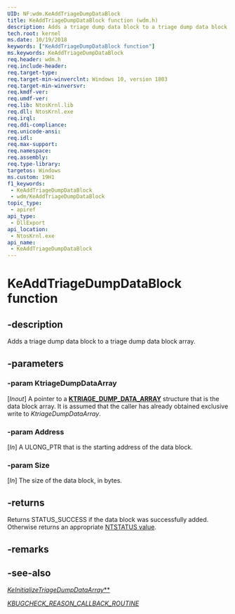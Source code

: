 ```yaml
---
UID: NF:wdm.KeAddTriageDumpDataBlock
title: KeAddTriageDumpDataBlock function (wdm.h)
description: Adds a triage dump data block to a triage dump data block array.
tech.root: kernel
ms.date: 10/19/2018
keywords: ["KeAddTriageDumpDataBlock function"]
ms.keywords: KeAddTriageDumpDataBlock
req.header: wdm.h
req.include-header: 
req.target-type: 
req.target-min-winverclnt: Windows 10, version 1803
req.target-min-winversvr: 
req.kmdf-ver: 
req.umdf-ver: 
req.lib: NtosKrnl.lib
req.dll: NtosKrnl.exe
req.irql: 
req.ddi-compliance: 
req.unicode-ansi: 
req.idl: 
req.max-support: 
req.namespace: 
req.assembly: 
req.type-library: 
targetos: Windows
ms.custom: 19H1
f1_keywords:
 - KeAddTriageDumpDataBlock
 - wdm/KeAddTriageDumpDataBlock
topic_type:
 - apiref
api_type:
 - DllExport
api_location:
 - NtosKrnl.exe
api_name:
 - KeAddTriageDumpDataBlock
---
```


# KeAddTriageDumpDataBlock function


## -description

Adds a triage dump data block to a triage dump data block array.

## -parameters

### -param KtriageDumpDataArray

[_Inout_] A pointer to a [**KTRIAGE_DUMP_DATA_ARRAY**](ns-wdm-_ktriage_dump_data_array.md) structure that is the data block array. It is assumed that the caller has already obtained exclusive write to _KtriageDumpDataArray_.

### -param Address

 [_In_] A ULONG_PTR that is the starting address of the data block.

### -param Size

[_In_] The size of the data block, in bytes.

## -returns

Returns STATUS_SUCCESS if the data block was successfully added. Otherwise returns an appropriate [NTSTATUS value](/windows-hardware/drivers/kernel/ntstatus-values).

## -remarks

## -see-also

[*KeInitializeTriageDumpDataArray***](./nf-wdm-keinitializetriagedumpdataarray.md)

[*KBUGCHECK_REASON_CALLBACK_ROUTINE*](./nc-wdm-kbugcheck_reason_callback_routine.md)
